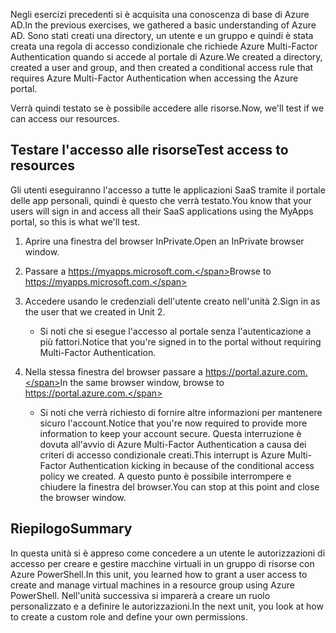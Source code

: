 <span data-ttu-id="37d82-101">Negli esercizi precedenti si è acquisita una conoscenza di base di Azure AD.</span><span class="sxs-lookup"><span data-stu-id="37d82-101">In the previous exercises, we gathered a basic understanding of Azure AD.</span></span> <span data-ttu-id="37d82-102">Sono stati creati una directory, un utente e un gruppo e quindi è stata creata una regola di accesso condizionale che richiede Azure Multi-Factor Authentication quando si accede al portale di Azure.</span><span class="sxs-lookup"><span data-stu-id="37d82-102">We created a directory, created a user and group, and then created a conditional access rule that requires Azure Multi-Factor Authentication when accessing the Azure portal.</span></span>

<span data-ttu-id="37d82-103">Verrà quindi testato se è possibile accedere alle risorse.</span><span class="sxs-lookup"><span data-stu-id="37d82-103">Now, we'll test if we can access our resources.</span></span>

## <a name="test-access-to-resources"></a><span data-ttu-id="37d82-104">Testare l'accesso alle risorse</span><span class="sxs-lookup"><span data-stu-id="37d82-104">Test access to resources</span></span>

<span data-ttu-id="37d82-105">Gli utenti eseguiranno l'accesso a tutte le applicazioni SaaS tramite il portale delle app personali, quindi è questo che verrà testato.</span><span class="sxs-lookup"><span data-stu-id="37d82-105">You know that your users will sign in and access all their SaaS applications using the MyApps portal, so this is what we'll test.</span></span>

1. <span data-ttu-id="37d82-106">Aprire una finestra del browser InPrivate.</span><span class="sxs-lookup"><span data-stu-id="37d82-106">Open an InPrivate browser window.</span></span>

1. <span data-ttu-id="37d82-107">Passare a https://myapps.microsoft.com.</span><span class="sxs-lookup"><span data-stu-id="37d82-107">Browse to https://myapps.microsoft.com.</span></span>

1. <span data-ttu-id="37d82-108">Accedere usando le credenziali dell'utente creato nell'unità 2.</span><span class="sxs-lookup"><span data-stu-id="37d82-108">Sign in as the user that we created in Unit 2.</span></span>

   * <span data-ttu-id="37d82-109">Si noti che si esegue l'accesso al portale senza l'autenticazione a più fattori.</span><span class="sxs-lookup"><span data-stu-id="37d82-109">Notice that you're signed in to the portal without requiring Multi-Factor Authentication.</span></span>

1. <span data-ttu-id="37d82-110">Nella stessa finestra del browser passare a https://portal.azure.com.</span><span class="sxs-lookup"><span data-stu-id="37d82-110">In the same browser window, browse to https://portal.azure.com.</span></span>

   * <span data-ttu-id="37d82-111">Si noti che verrà richiesto di fornire altre informazioni per mantenere sicuro l'account.</span><span class="sxs-lookup"><span data-stu-id="37d82-111">Notice that you're now required to provide more information to keep your account secure.</span></span> <span data-ttu-id="37d82-112">Questa interruzione è dovuta all'avvio di Azure Multi-Factor Authentication a causa dei criteri di accesso condizionale creati.</span><span class="sxs-lookup"><span data-stu-id="37d82-112">This interrupt is Azure Multi-Factor Authentication kicking in because of the conditional access policy we created.</span></span> <span data-ttu-id="37d82-113">A questo punto è possibile interrompere e chiudere la finestra del browser.</span><span class="sxs-lookup"><span data-stu-id="37d82-113">You can stop at this point and close the browser window.</span></span>

## <a name="summary"></a><span data-ttu-id="37d82-114">Riepilogo</span><span class="sxs-lookup"><span data-stu-id="37d82-114">Summary</span></span>

<span data-ttu-id="37d82-115">In questa unità si è appreso come concedere a un utente le autorizzazioni di accesso per creare e gestire macchine virtuali in un gruppo di risorse con Azure PowerShell.</span><span class="sxs-lookup"><span data-stu-id="37d82-115">In this unit, you learned how to grant a user access to create and manage virtual machines in a resource group using Azure PowerShell.</span></span> <span data-ttu-id="37d82-116">Nell'unità successiva si imparerà a creare un ruolo personalizzato e a definire le autorizzazioni.</span><span class="sxs-lookup"><span data-stu-id="37d82-116">In the next unit, you look at how to create a custom role and define your own permissions.</span></span>